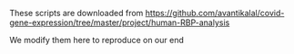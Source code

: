 These scripts are downloaded from https://github.com/avantikalal/covid-gene-expression/tree/master/project/human-RBP-analysis 

We modify them here to reproduce on our end 
